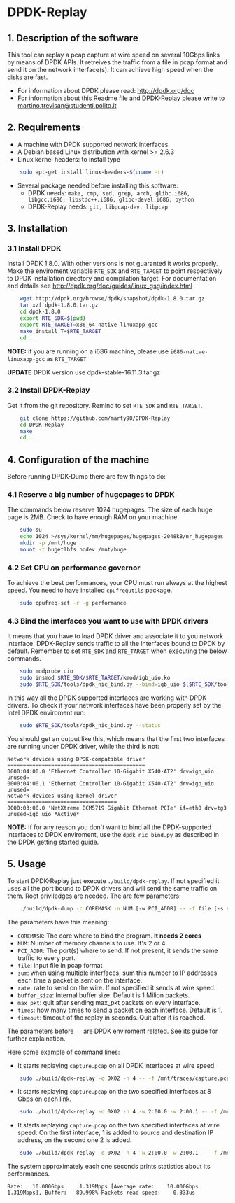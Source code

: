 DPDK-Replay
===========

## 1. Description of the software
This tool can replay a pcap capture at wire speed on several 10Gbps links by means of DPDK APIs.
It retreives the traffic from a file in pcap format and send it on the network interface(s).
It can achieve high speed when the disks are fast.

* For information about DPDK please read: http://dpdk.org/doc
* For information about this Readme file and DPDK-Replay please write to [martino.trevisan@studenti.polito.it](mailto:martino.trevisan@studenti.polito.it)

## 2. Requirements
* A machine with DPDK supported network interfaces.
* A Debian based Linux distribution with kernel >= 2.6.3
* Linux kernel headers: to install type
```bash
	sudo apt-get install linux-headers-$(uname -r)
```
* Several package needed before installing this software:
  * DPDK needs: `make, cmp, sed, grep, arch, glibc.i686, libgcc.i686, libstdc++.i686, glibc-devel.i686, python`
  * DPDK-Replay needs: `git, libpcap-dev, libpcap` 

## 3. Installation

### 3.1 Install DPDK
Install DPDK 1.8.0. With other versions is not guaranted it works properly.
Make the enviroment variable `RTE_SDK` and `RTE_TARGET` to point respectively to DPDK installation directory and compilation target.
For documentation and details see http://dpdk.org/doc/guides/linux_gsg/index.html
```bash
	wget http://dpdk.org/browse/dpdk/snapshot/dpdk-1.8.0.tar.gz
	tar xzf dpdk-1.8.0.tar.gz
	cd dpdk-1.8.0
	export RTE_SDK=$(pwd)
	export RTE_TARGET=x86_64-native-linuxapp-gcc
	make install T=$RTE_TARGET
	cd ..
```
**NOTE:** if you are running on a i686 machine, please use `i686-native-linuxapp-gcc` as `RTE_TARGET`

**UPDATE** DPDK version use dpdk-stable-16.11.3.tar.gz

### 3.2 Install DPDK-Replay
Get it from the git repository. Remind to set `RTE_SDK` and `RTE_TARGET`.
```bash
	git clone https://github.com/marty90/DPDK-Replay
	cd DPDK-Replay
	make
	cd ..
```

## 4. Configuration of the machine
Before running DPDK-Dump there are few things to do:

### 4.1 Reserve a big number of hugepages to DPDK
The commands below reserve 1024 hugepages. The size of each huge page is 2MB. Check to have enough RAM on your machine.
```bash
	sudo su
	echo 1024 >/sys/kernel/mm/hugepages/hugepages-2048kB/nr_hugepages
	mkdir -p /mnt/huge
	mount -t hugetlbfs nodev /mnt/huge
```
### 4.2 Set CPU on performance governor
To achieve the best performances, your CPU must run always at the highest speed. You need to have installed `cpufrequtils` package.
```bash
	sudo cpufreq-set -r -g performance
```
### 4.3  Bind the interfaces you want to use with DPDK drivers
It means that you have to load DPDK driver and associate it to you network interface.
DPDK-Replay sends traffic to all the interfaces bound to DPDK by default.
Remember to set `RTE_SDK` and `RTE_TARGET` when executing the below commands.
```bash
	sudo modprobe uio
	sudo insmod $RTE_SDK/$RTE_TARGET/kmod/igb_uio.ko
	sudo $RTE_SDK/tools/dpdk_nic_bind.py --bind=igb_uio $($RTE_SDK/tools/dpdk_nic_bind.py --status | sed -rn 's,.* if=([^ ]*).*igb_uio *$,\1,p')
```
In this way all the DPDK-supported interfaces are working with DPDK drivers.
To check if your network interfaces have been properly set by the Intel DPDK enviroment run:
```bash
	sudo $RTE_SDK/tools/dpdk_nic_bind.py --status
```
You should get an output like this, which means that the first two interfaces are running under DPDK driver, while the third is not:
```
Network devices using DPDK-compatible driver
============================================
0000:04:00.0 'Ethernet Controller 10-Gigabit X540-AT2' drv=igb_uio unused=
0000:04:00.1 'Ethernet Controller 10-Gigabit X540-AT2' drv=igb_uio unused=
Network devices using kernel driver
===================================
0000:03:00.0 'NetXtreme BCM5719 Gigabit Ethernet PCIe' if=eth0 drv=tg3 unused=igb_uio *Active*
```
**NOTE:** If for any reason you don't want to bind all the DPDK-supported interfaces to DPDK enviroment, use the `dpdk_nic_bind.py` as described in the DPDK getting started guide.

## 5. Usage
To start DPDK-Replay just execute `./build/dpdk-replay`. If not specified it uses all the port bound to DPDK drivers and will send the same traffic on them.
Root priviledges are needed.
The are few parameters:
```bash
	./build/dpdk-dump -c COREMASK -n NUM [-w PCI_ADDR] -- -f file [-s sum] [-R rate] [-B buffer_size] [-C max_pkt] [-t times] [-T timeout]
```
The parameters have this meaning:
* `COREMASK`: The core where to bind the program. **It needs 2 cores**
* `NUM`: Number of memory channels to use. It's 2 or 4.
* `PCI_ADDR`: The port(s) where to send. If not present, it sends the same traffic to every port.
* `file`: input file in pcap format
* `sum`: when using multiple interfaces, sum this number to IP addresses each time a packet is sent on the interface.
* `rate`: rate to send on the wire. If not specified it sends at wire speed.
* `buffer_size`: Internal buffer size. Default is 1 Milion packets.
* `max_pkt`: quit after sending max_pkt packets on every interface.
* `times`: how many times to send a packet on each interface. Default is 1. 
* `timeout`: timeout of the replay in seconds. Quit after it is reached. 

The parameters before `--` are DPDK enviroment related. See its guide for further explaination.

Here some example of command lines:

* It starts replaying `capture.pcap` on all DPDK interfaces at wire speed.
```bash
	sudo ./build/dpdk-replay -c 0X02 -n 4 -- -f /mnt/traces/capture.pcap
```

* It starts replaying `capture.pcap` on the two specified interfaces at 8 Gbps on each link.
```bash
	sudo ./build/dpdk-replay -c 0X02 -n 4 -w 2:00.0 -w 2:00.1 -- -f /mnt/traces/capture.pcap -r 8
```

* It starts replaying `capture.pcap` on the two specified interfaces at wire speed. On the first interface, 1 is added to source and destination IP address, on the second one 2 is added.
```bash
	sudo ./build/dpdk-replay -c 0X02 -n 4 -w 2:00.0 -w 2:00.1 -- -f /mnt/traces/capture.pcap -s 1
```

The system approximately each one seconds prints statistics about its performances.
```
Rate:   10.000Gbps     1.319Mpps [Average rate:    10.000Gbps     1.319Mpps], Buffer:   89.998% Packets read speed:    0.333us
```
